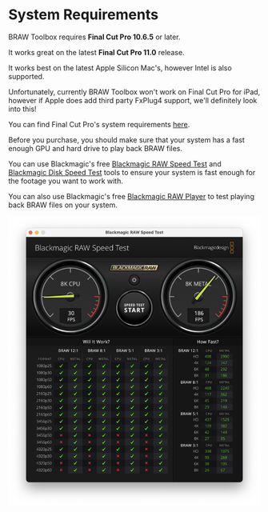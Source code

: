# System Requirements

BRAW Toolbox requires **Final Cut Pro 10.6.5** or later.

It works great on the latest **Final Cut Pro 11.0** release.

It works best on the latest Apple Silicon Mac's, however Intel is also supported.

Unfortunately, currently BRAW Toolbox won't work on Final Cut Pro for iPad, however if Apple does add third party FxPlug4 support, we'll definitely look into this!

You can find Final Cut Pro's system requirements [here](https://www.apple.com/au/final-cut-pro/specs/).

Before you purchase, you should make sure that your system has a fast enough GPU and hard drive to play back BRAW files.

You can use Blackmagic's free [Blackmagic RAW Speed Test](https://apps.apple.com/us/app/blackmagic-raw-speed-test/id1466185689?mt=12) and [Blackmagic Disk Speed Test](https://apps.apple.com/au/app/blackmagic-disk-speed-test/id425264550?mt=12) tools to ensure your system is fast enough for the footage you want to work with.

You can also use Blackmagic's free [Blackmagic RAW Player](https://apps.apple.com/us/app/blackmagic-raw-player/id1435415804?mt=12) to test playing back BRAW files on your system.

![](static/blackmagic-raw-test.png)